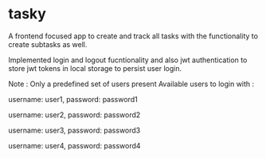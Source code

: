 # tasky

A frontend focused app to create and track all tasks with the functionality to create subtasks as well.

Implemented login and logout fucntionality and also jwt authentication to store jwt tokens in local storage to persist user login.

Note : Only a predefined set of users present
Available users to login with :

username: user1, password: password1

username: user2, password: password2

username: user3, password: password3

username: user4, password: password4
